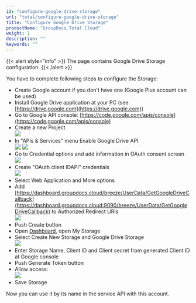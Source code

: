 ```yaml
---
id: "configure-google-drive-storage"
url: "total/configure-google-drive-storage"
title: "Configure Google Drive Storage"
productName: "GroupDocs.Total Cloud"
weight: 1
description: ""
keywords: ""
---
```


{{< alert style="info" >}}
The page contains Google Drive Storage configuration.
{{< /alert >}}

You have to complete following steps to configure the Storage:

* Create Google account if you don't have one (Google Plus account can be used)
* Install Google Drive application at your PC (see [https://drive.google.com](https://drive.google.com))
* Go to Google API console: [https://code.google.com/apis/console](https://code.google.com/apis/console)
* Create a new Project  
![](total/images/GoogleDriveCreateProject_1.PNG)
* In "APIs & Services" menu Enable Google Drive API  
![](total/images/GoogleDriveEnableAPIs_2.PNG)
![](total/images/GoogleDriveEnableAPIs_3.PNG)
* Go to Credential options and add information in OAuth consent screen  
![](total/images/GoogleDriveCredential_4.PNG)
* Create "OAuth client IDAPI" credentials  
![](total/images/GoogleDriveCredential_5.PNG)
* Select Web Application and More options
* Add [https://dashboard.groupdocs.cloud/breeze/UserData/GetGoogleDriveCallback](https://dashboard.groupdocs.cloud:9090/breeze/UserData/GetGoogleDriveCallback) to Authorized Redirect URIs  
![](total/images/GoogleDriveCredential_6.PNG)
* Push Create button
* Open [Dashboard](https://dashboard.groupdocs.cloud), open My Storage
* Select Create New Storage and Google Drive Storage  
![](total/images/StorageList.PNG)
* Enter Storage Name, Client ID and Client secret from generated Client ID at Google console
* Push Generate Token button
* Allow access:  
![](total/images/GoogleDriveAccess_7.PNG)
* Save Storage

Now you can use it by its name in the service API with this account.
